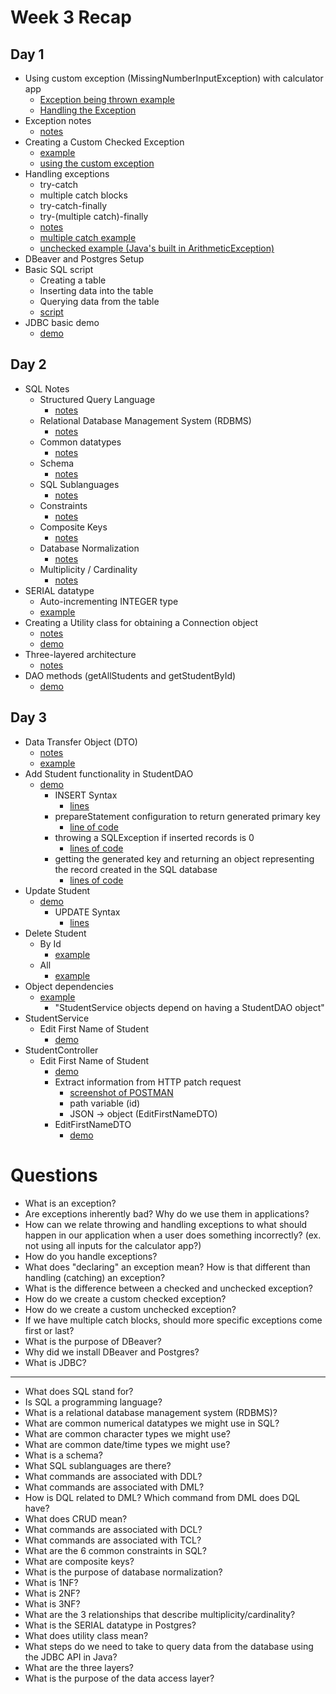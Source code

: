 # Week 3 Recap

## Day 1
* Using custom exception (MissingNumberInputException) with calculator app
    - [Exception being thrown example](https://github.com/211018jwa/training/blob/main/week-3/day-1/my-calculator-app-using-exceptions/src/main/java/com/revature/service/ArithmeticService.java#L14-L32)
    - [Handling the Exception](https://github.com/211018jwa/training/blob/main/week-3/day-1/my-calculator-app-using-exceptions/src/main/java/com/revature/controller/ArithmeticController.java#L30-L34)
* Exception notes
    - [notes](https://github.com/211018jwa/training/blob/main/week-3/day-1/ExceptionDemo/src/com/revature/app/Application.java#L31-L76)
* Creating a Custom Checked Exception
    - [example](https://github.com/211018jwa/training/blob/main/week-3/day-1/ExceptionDemo/src/com/revature/exceptions/DivideByZeroException.java#L3-L26)
    - [using the custom exception](https://github.com/211018jwa/training/blob/main/week-3/day-1/ExceptionDemo/src/com/revature/app/CheckedDemo.java#L81-L92)
* Handling exceptions
    - try-catch
    - multiple catch blocks
    - try-catch-finally
    - try-(multiple catch)-finally
    - [notes](https://github.com/211018jwa/training/blob/main/week-3/day-1/ExceptionDemo/src/com/revature/app/CheckedDemo.java#L55-L76)
    - [multiple catch example](https://github.com/211018jwa/training/blob/main/week-3/day-1/ExceptionDemo/src/com/revature/app/CheckedDemo.java#L9-L53)
    - [unchecked example (Java's built in ArithmeticException)](https://github.com/211018jwa/training/blob/main/week-3/day-1/ExceptionDemo/src/com/revature/app/UncheckedDemo.java#L7-L22)
* DBeaver and Postgres Setup
* Basic SQL script
    - Creating a table
    - Inserting data into the table
    - Querying data from the table
    - [script](https://github.com/211018jwa/training/blob/main/week-3/day-1/student-script.sql#L1-L33)
* JDBC basic demo
    - [demo](https://github.com/211018jwa/training/blob/main/week-3/day-1/jdbc-demo-1/src/main/java/com/revature/demo/Application.java)

## Day 2
* SQL Notes
    - Structured Query Language
        - [notes](https://github.com/211018jwa/training/blob/main/week-3/day-2/sql-notes.md#sql-structured-query-language)
    - Relational Database Management System (RDBMS)
        - [notes](https://github.com/211018jwa/training/blob/main/week-3/day-2/sql-notes.md#relational-database-management-system-rdbms)
    - Common datatypes
        - [notes](https://github.com/211018jwa/training/blob/main/week-3/day-2/sql-notes.md#common-datatypes)
    - Schema
        - [notes](https://github.com/211018jwa/training/blob/main/week-3/day-2/sql-notes.md#schema)
    - SQL Sublanguages
        - [notes](https://github.com/211018jwa/training/blob/main/week-3/day-2/sql-notes.md#sql-sublanguages)
    - Constraints
        - [notes](https://github.com/211018jwa/training/blob/main/week-3/day-2/sql-notes.md#constraints)
    - Composite Keys
        - [notes](https://github.com/211018jwa/training/blob/main/week-3/day-2/sql-notes.md#composite-keys)
    - Database Normalization
        - [notes](https://github.com/211018jwa/training/blob/main/week-3/day-2/sql-notes.md#database-normalization)
    - Multiplicity / Cardinality
        - [notes](https://github.com/211018jwa/training/blob/main/week-3/day-2/sql-notes.md#multiplicity--cardinality)
* SERIAL datatype
    - Auto-incrementing INTEGER type
    - [example](https://github.com/211018jwa/training/blob/main/week-3/day-2/student-script.sql#L8)
* Creating a Utility class for obtaining a Connection object
    - [notes](https://github.com/211018jwa/training/blob/main/week-3/day-2/jdbc-demo-2/src/main/java/com/revature/util/JDBCUtility.java#L15-L21)
    - [demo](https://github.com/211018jwa/training/blob/main/week-3/day-2/jdbc-demo-2/src/main/java/com/revature/util/JDBCUtility.java#L9-L35)
* Three-layered architecture
    - [notes](https://github.com/211018jwa/training/blob/main/week-3/day-2/jdbc-demo-2/src/main/java/com/revature/dao/StudentDAO.java#L13-L21)
* DAO methods (getAllStudents and getStudentById)
    - [demo](https://github.com/211018jwa/training/blob/main/week-3/day-2/jdbc-demo-2/src/main/java/com/revature/dao/StudentDAO.java#L43-L107)

## Day 3
* Data Transfer Object (DTO)
    - [notes](https://github.com/211018jwa/training/blob/main/week-3/day-3/jdbc-demo-2/src/main/java/com/revature/dto/AddOrUpdateStudentDTO.java#L5-L15)
    - [example](https://github.com/211018jwa/training/blob/main/week-3/day-3/jdbc-demo-2/src/main/java/com/revature/dto/AddOrUpdateStudentDTO.java#L17-L94)
* Add Student functionality in StudentDAO
    - [demo](https://github.com/211018jwa/training/blob/main/week-3/day-3/jdbc-demo-2/src/main/java/com/revature/dao/StudentDAO.java#L35-L72)
        - INSERT Syntax
            - [lines](https://github.com/211018jwa/training/blob/main/week-3/day-3/jdbc-demo-2/src/main/java/com/revature/dao/StudentDAO.java#L43-L44)
        - prepareStatement configuration to return generated primary key
            - [line of code](https://github.com/211018jwa/training/blob/main/week-3/day-3/jdbc-demo-2/src/main/java/com/revature/dao/StudentDAO.java#L46)
        - throwing a SQLException if inserted records is 0
            - [lines of code](https://github.com/211018jwa/training/blob/main/week-3/day-3/jdbc-demo-2/src/main/java/com/revature/dao/StudentDAO.java#L53-L59)
        - getting the generated key and returning an object representing the record created in the SQL database
            - [lines of code](https://github.com/211018jwa/training/blob/main/week-3/day-3/jdbc-demo-2/src/main/java/com/revature/dao/StudentDAO.java#L61-L69)
* Update Student
    - [demo](https://github.com/211018jwa/training/blob/main/week-3/day-3/jdbc-demo-2/src/main/java/com/revature/dao/StudentDAO.java#L140-L170)
        - UPDATE Syntax
            - [lines](https://github.com/211018jwa/training/blob/main/week-3/day-3/jdbc-demo-2/src/main/java/com/revature/dao/StudentDAO.java#L145-L151)
* Delete Student
    - By Id
        - [example](https://github.com/211018jwa/training/blob/main/week-3/day-3/jdbc-demo-2/src/main/java/com/revature/dao/StudentDAO.java#L179-L195)
    - All
        - [example](https://github.com/211018jwa/training/blob/main/week-3/day-3/jdbc-demo-2/src/main/java/com/revature/dao/StudentDAO.java#L197-L211)
* Object dependencies
    - [example](https://github.com/211018jwa/training/blob/main/week-3/day-3/jdbc-demo-2/src/main/java/com/revature/service/StudentService.java#L12-L22)
        - "StudentService objects depend on having a StudentDAO object"
* StudentService
    - Edit First Name of Student
        - [demo](https://github.com/211018jwa/training/blob/main/week-3/day-3/jdbc-demo-2/src/main/java/com/revature/service/StudentService.java#L24-L55)
* StudentController
    - Edit First Name of Student
        - [demo](https://github.com/211018jwa/training/blob/main/week-3/day-3/jdbc-demo-2/src/main/java/com/revature/controller/StudentController.java#L19-L30)
        - Extract information from HTTP patch request
            - [screenshot of POSTMAN](https://github.com/211018jwa/training/tree/main/week-3/day-3/patch-request-firstname.PNG)
            - path variable (id)
            - JSON -> object (EditFirstNameDTO)
        - EditFirstNameDTO
            - [demo](https://github.com/211018jwa/training/blob/main/week-3/day-3/jdbc-demo-2/src/main/java/com/revature/dto/EditFirstNameDTO.java)
        

# Questions
* What is an exception?
* Are exceptions inherently bad? Why do we use them in applications?
* How can we relate throwing and handling exceptions to what should happen in our application when a user does something incorrectly? (ex. not using all inputs for the calculator app?)
* How do you handle exceptions?
* What does "declaring" an exception mean? How is that different than handling (catching) an exception?
* What is the difference between a checked and unchecked exception?
* How do we create a custom checked exception?
* How do we create a custom unchecked exception?
* If we have multiple catch blocks, should more specific exceptions come first or last?
* What is the purpose of DBeaver?
* Why did we install DBeaver and Postgres?
* What is JDBC?
---
* What does SQL stand for?
* Is SQL a programming language?
* What is a relational database management system (RDBMS)?
* What are common numerical datatypes we might use in SQL?
* What are common character types we might use?
* What are common date/time types we might use?
* What is a schema?
* What SQL sublanguages are there?
* What commands are associated with DDL?
* What commands are associated with DML?
* How is DQL related to DML? Which command from DML does DQL have?
* What does CRUD mean?
* What commands are associated with DCL?
* What commands are associated with TCL?
* What are the 6 common constraints in SQL?
* What are composite keys?
* What is the purpose of database normalization?
* What is 1NF?
* What is 2NF?
* What is 3NF?
* What are the 3 relationships that describe multiplicity/cardinality?
* What is the SERIAL datatype in Postgres?
* What does utility class mean?
* What steps do we need to take to query data from the database using the JDBC API in Java?
* What are the three layers?
* What is the purpose of the data access layer?
